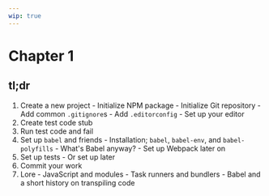```yaml
---
wip: true
---
```


# Chapter 1

## tl;dr

  1. Create a new project
    - Initialize NPM package
    - Initialize Git repository
    - Add common `.gitignore`s
    - Add `.editorconfig`
    - Set up your editor
  1. Create test code stub
  1. Run test code and fail
  1. Set up `babel` and friends
    - Installation; `babel`, `babel-env`, and `babel-polyfills`
    - What's Babel anyway?
    - Set up Webpack later on
  1. Set up tests
    - Or set up later
  1. Commit your work
  1. Lore
    - JavaScript and modules
    - Task runners and bundlers
    - Babel and a short history on transpiling code

